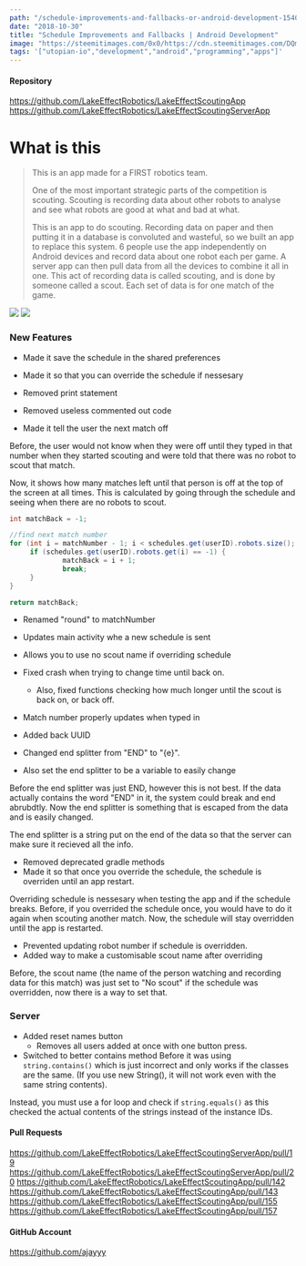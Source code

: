 ```yaml
---
path: "/schedule-improvements-and-fallbacks-or-android-development-1540864708646"
date: "2018-10-30"
title: "Schedule Improvements and Fallbacks | Android Development"
image: "https://steemitimages.com/0x0/https://cdn.steemitimages.com/DQmNNTNB9yNjwxyCaYVXrVYkZbRM7hvqaJMZNgjv2R64T3U/image.png"
tags: '["utopian-io","development","android","programming","apps"]'
---
```


#### Repository
https://github.com/LakeEffectRobotics/LakeEffectScoutingApp
https://github.com/LakeEffectRobotics/LakeEffectScoutingServerApp

# What is this
> This is an app made for a FIRST robotics team.
>
> One of the most important strategic parts of the competition is scouting. Scouting is recording data about other robots to analyse and see what robots are good at what and bad at what.
>
> This is an app to do scouting. Recording data on paper and then putting it in a database is convoluted and wasteful, so we built an app to replace this system. 6 people use the app independently on Android devices and record data about one robot each per game. A server app can then pull data from all the devices to combine it all in one. This act of recording data is called scouting, and is done by someone called a scout. Each set of data is for one match of the game.
> 

![](https://steemitimages.com/0x0/https://cdn.steemitimages.com/DQmNNTNB9yNjwxyCaYVXrVYkZbRM7hvqaJMZNgjv2R64T3U/image.png)
![](https://steemitimages.com/600x800/https://dl2.pushbulletusercontent.com/taIpvFbpIhiw8sWQawTUPkrAAZM21MkD/Screenshot_Lake_Effect_Scouting_App_20180914-162415.png)

### New Features

- Made it save the schedule in the shared preferences
- Made it so that you can override the schedule if nessesary

- Removed print statement
- Removed useless commented out code
- Made it tell the user the next match off

Before, the user would not know when they were off until they typed in that number when they started scouting and were told that there was no robot to scout that match.

Now, it shows how many matches left until that person is off at the top of the screen at all times. This is calculated by going through the schedule and seeing when there are no robots to scout.

```java
int matchBack = -1;

//find next match number
for (int i = matchNumber - 1; i < schedules.get(userID).robots.size(); i++) {
	 if (schedules.get(userID).robots.get(i) == -1) {
			 matchBack = i + 1;
			 break;
	 }
}

return matchBack;
```

- Renamed "round" to matchNumber
- Updates main activity whe a new schedule is sent
- Allows you to use no scout name if overriding schedule

- Fixed crash when trying to change time until back on.  
	- Also, fixed functions checking how much longer until the scout is back on, or back off.
- Match number properly updates when typed in
- Added back UUID
- Changed end splitter from "END" to "{e}".
- 	Also set the end splitter to be a variable to easily change

Before the end splitter was just END, however this is not best. If the data actually contains the word "END" in it, the system could break and end abrubdtly. Now the end splitter is something that is escaped from the data and is easily changed.

The end splitter is a string put on the end of the data so that the server can make sure it recieved all the info.

- Removed deprecated gradle methods
- Made it so that once you override the schedule, the schedule is overriden until an app restart.

Overriding schedule is nessesary when testing the app and if the schedule breaks. Before, if you overrided the schedule once, you would have to do it again when scouting another match. Now, the schedule will stay overridden until the app is restarted.

- Prevented updating robot number if schedule is overridden.
- Added way to make a customisable scout name after overriding

Before, the scout name (the name of the person watching and recording data for this match) was just set to "No scout" if the schedule was overridden, now there is a way to set that.

### Server
- Added reset names button
	- Removes all users added at once with one button press.
- Switched to better contains method
Before it was using `string.contains()` which is just incorrect and only works if the classes are the same. (If you use new String(), it will not work even with the same string contents).

Instead, you must use a for loop and check if `string.equals()` as this checked the actual contents of the strings instead of the instance IDs.

#### Pull Requests
https://github.com/LakeEffectRobotics/LakeEffectScoutingServerApp/pull/19
https://github.com/LakeEffectRobotics/LakeEffectScoutingServerApp/pull/20
https://github.com/LakeEffectRobotics/LakeEffectScoutingApp/pull/142
https://github.com/LakeEffectRobotics/LakeEffectScoutingApp/pull/143
https://github.com/LakeEffectRobotics/LakeEffectScoutingApp/pull/155
https://github.com/LakeEffectRobotics/LakeEffectScoutingApp/pull/157


#### GitHub Account
https://github.com/ajayyy